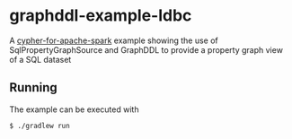 # graphddl-example-ldbc

A [cypher-for-apache-spark](https://github.com/opencypher/cypher-for-apache-spark) example showing the 
use of SqlPropertyGraphSource and GraphDDL to provide a property graph view of a SQL dataset

## Running

The example can be executed with
```
$ ./gradlew run
```
